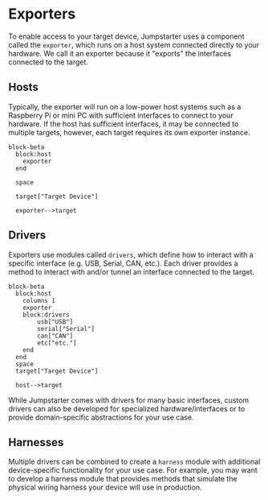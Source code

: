 # Exporters

To enable access to your target device, Jumpstarter uses a component called
the `exporter`, which runs on a host system connected directly to your hardware.
We call it an exporter because it "exports" the interfaces connected to the 
target.

## Hosts

Typically, the exporter will run on a low-power host systems such as a 
Raspberry Pi or mini PC with sufficient interfaces to connect to your hardware.
If the host has sufficient interfaces, it may be connected to multiple targets,
however, each target requires its own exporter instance.

```{mermaid}
block-beta
  block:host
    exporter
  end
  
  space

  target["Target Device"]

  exporter-->target
```

## Drivers

Exporters use modules called `drivers`, which define how to interact with
a specific interface (e.g. USB, Serial, CAN, etc.). Each driver provides a
method to interact with and/or tunnel an interface connected to the target. 

```{mermaid}
block-beta
  block:host
    columns 1
    exporter
    block:drivers
        usb["USB"]
        serial["Serial"]
        can["CAN"]
        etc["etc."]
    end
  end
  space
  target["Target Device"]

  host-->target
```

While Jumpstarter comes with drivers for many basic interfaces, custom drivers
can also be developed for specialized hardware/interfaces or to provide
domain-specific abstractions for your use case.

## Harnesses

Multiple drivers can be combined to create a `harness` module with additional
device-specific functionality for your use case. For example, you may want to
develop a harness module that provides methods that simulate the physical wiring
harness your device will use in production.
